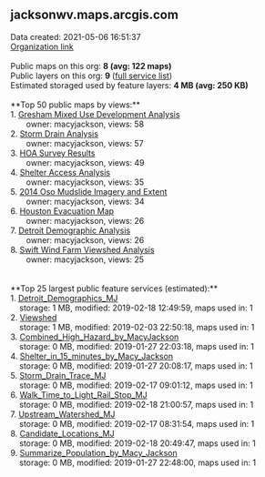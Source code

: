 <h2>jacksonwv.maps.arcgis.com</h2> Data created: 2021-05-06 16:51:37 <br /><a target='new' href='https://jacksonwv.maps.arcgis.com'>Organization link</a><br /><br />Public maps on this org: <b>8 (avg: 122 maps)</b><br />Public layers on this org: <b>9 </b>(<a target='new' href='https://services.arcgis.com/3w4MPqnc870l7Jjp/ArcGIS/rest/services'>full service list</a>)<br />Estimated storaged used by feature layers: <b>4 MB (avg: 250 KB)</b><br /><br />**Top 50 public maps by views:**<br />  1. <a target='new' href='https://www.arcgis.com/home/item.html?id=2acb894ca3d5448b8d2c22e0e7caece4'>Gresham Mixed Use Development Analysis</a> <br />  &nbsp;&nbsp;&nbsp;&nbsp; &nbsp;&nbsp;owner: macyjackson, views: 58<br />  2. <a target='new' href='https://www.arcgis.com/home/item.html?id=f2628bd116d548cf89ad2c7971f3f6af'>Storm Drain Analysis</a> <br />  &nbsp;&nbsp;&nbsp;&nbsp; &nbsp;&nbsp;owner: macyjackson, views: 57<br />  3. <a target='new' href='https://www.arcgis.com/home/item.html?id=76fbb4eb679d4abc98fa19c8b1618f10'>HOA Survey Results</a> <br />  &nbsp;&nbsp;&nbsp;&nbsp; &nbsp;&nbsp;owner: macyjackson, views: 49<br />  4. <a target='new' href='https://www.arcgis.com/home/item.html?id=e2433b2f364b49979559b89a6f295108'>Shelter Access Analysis</a> <br />  &nbsp;&nbsp;&nbsp;&nbsp; &nbsp;&nbsp;owner: macyjackson, views: 35<br />  5. <a target='new' href='https://www.arcgis.com/home/item.html?id=cd8084e85d1f462c9ce8d274859b5523'>2014 Oso Mudslide Imagery and Extent</a> <br />  &nbsp;&nbsp;&nbsp;&nbsp; &nbsp;&nbsp;owner: macyjackson, views: 34<br />  6. <a target='new' href='https://www.arcgis.com/home/item.html?id=bfc2e47a5f974d368c1fcafd98084de6'>Houston Evacuation Map</a> <br />  &nbsp;&nbsp;&nbsp;&nbsp; &nbsp;&nbsp;owner: macyjackson, views: 26<br />  7. <a target='new' href='https://www.arcgis.com/home/item.html?id=a3f0c0ff5239490a827a5c0ac7f0817a'>Detroit Demographic Analysis</a> <br />  &nbsp;&nbsp;&nbsp;&nbsp; &nbsp;&nbsp;owner: macyjackson, views: 26<br />  8. <a target='new' href='https://www.arcgis.com/home/item.html?id=027cd75447e647fe8950da9cbb5071b4'>Swift Wind Farm Viewshed Analysis</a> <br />  &nbsp;&nbsp;&nbsp;&nbsp; &nbsp;&nbsp;owner: macyjackson, views: 25<br /><br /><br />**Top 25 largest public feature services (estimated):**<br /> 1. <a target='new' href='https://www.arcgis.com/home/item.html?id=c29b69706ae945b18cf2e677e9bc56b0'>Detroit_Demographics_MJ</a><br /> &nbsp;&nbsp;&nbsp;&nbsp;storage: 1 MB, modified: 2019-02-18 12:49:59, maps used in: 1<br /> 2. <a target='new' href='https://www.arcgis.com/home/item.html?id=8f8f1d4e300845b49b1cf58af6c4450b'>Viewshed</a><br /> &nbsp;&nbsp;&nbsp;&nbsp;storage: 1 MB, modified: 2019-02-03 22:50:18, maps used in: 1<br /> 3. <a target='new' href='https://www.arcgis.com/home/item.html?id=f9cdfb500ae548d0837c5b8a754865ee'>Combined_High_Hazard_by_MacyJackson</a><br /> &nbsp;&nbsp;&nbsp;&nbsp;storage: 0 MB, modified: 2019-01-27 22:03:18, maps used in: 1<br /> 4. <a target='new' href='https://www.arcgis.com/home/item.html?id=6e5c7c1afd6d45d3b262edc6854f3d83'>Shelter_in_15_minutes_by_Macy_Jackson</a><br /> &nbsp;&nbsp;&nbsp;&nbsp;storage: 0 MB, modified: 2019-01-27 20:08:17, maps used in: 1<br /> 5. <a target='new' href='https://www.arcgis.com/home/item.html?id=14be4734d70a4ab9a9e608cc0c460f9a'>Storm_Drain_Trace_MJ</a><br /> &nbsp;&nbsp;&nbsp;&nbsp;storage: 0 MB, modified: 2019-02-17 09:01:12, maps used in: 1<br /> 6. <a target='new' href='https://www.arcgis.com/home/item.html?id=8388f10955e142e6b86dbb9bf1c1c20d'>Walk_Time_to_Light_Rail_Stop_MJ</a><br /> &nbsp;&nbsp;&nbsp;&nbsp;storage: 0 MB, modified: 2019-02-18 21:00:57, maps used in: 1<br /> 7. <a target='new' href='https://www.arcgis.com/home/item.html?id=19b758d583374522830afccd0db0c645'>Upstream_Watershed_MJ</a><br /> &nbsp;&nbsp;&nbsp;&nbsp;storage: 0 MB, modified: 2019-02-17 08:31:54, maps used in: 1<br /> 8. <a target='new' href='https://www.arcgis.com/home/item.html?id=8699bdb47e5945c2a1f6199ba9e322bf'>Candidate_Locations_MJ</a><br /> &nbsp;&nbsp;&nbsp;&nbsp;storage: 0 MB, modified: 2019-02-18 20:49:47, maps used in: 1<br /> 9. <a target='new' href='https://www.arcgis.com/home/item.html?id=040455de5aec49c2b6c737455962a6bd'>Summarize_Population_by_Macy_Jackson</a><br /> &nbsp;&nbsp;&nbsp;&nbsp;storage: 0 MB, modified: 2019-01-27 22:48:00, maps used in: 1<br />